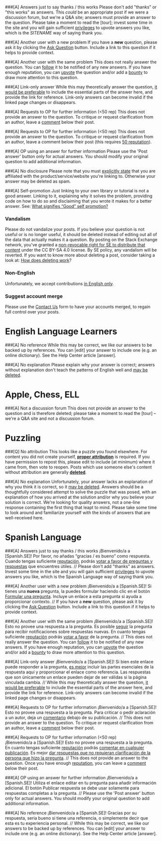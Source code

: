 ###[A] Answers just to say thanks / this works
Please don't add "thanks" or "this works" as answers. This *could* be an appropriate post if we were a discussion forum, but we're a Q&A site; answers must provide an answer to the question. Please take a moment to read the [tour]; invest some time in the site and you will gain sufficient [privileges](/privileges/vote-up) to upvote answers you like, which is the $SITENAME$ way of saying thank you.

###[A] Another user with a new problem
If you have a **new** question, please ask it by clicking the [Ask Question](/questions/ask) button. Include a link to this question if it helps to provide context.

###[A] Another user with the same problem
This does not really answer the question. You can [follow](https://meta.stackexchange.com/q/345661/295232) it to be notified of any new answers. If you have enough reputation, you can [upvote](/privileges/vote-up) the question and/or add a [bounty](/help/bounty) to draw more attention to this question.

###[A] Link-only answer
While this may theoretically answer the question, [it would be preferable](https://meta.stackexchange.com/a/8259/295232) to include the essential parts of the answer here, and provide the link for reference. Link-only answers can become invalid if the linked page changes or disappears.

###[A] Requests to OP for further information (<50 rep)
This does not provide an answer to the question. To critique or request clarification from an author, leave a [comment](/privileges/comment) below their post.

###[A] Requests to OP for further information (<50 rep)
This does not provide an answer to the question. To critique or request clarification from an author, leave a comment below their post (this requires [50 reputation](/privileges/comment)).

###[A] OP using an answer for further information
Please use the 'Post answer' button only for actual answers. You should modify your original question to add additional information.

###[A] No disclosure
Please note that you must [explicitly state](/help/promotion) that you are affiliated with the product/service/website you're linking to. Otherwise your answer may be deleted as spam.

###[A] Self-promotion
Just linking to your own library or tutorial is not a good answer. Linking to it, explaining why it solves the problem, providing code on how to do so and disclaiming that you wrote it makes for a better answer. See: [What signifies “Good” self promotion?](https://meta.stackexchange.com/q/182212/295232)

### Vandalism
Please do not vandalize your posts. If you believe your question is not useful or is no longer useful, it should be deleted instead of editing out all of the data that actually makes it a question. By posting on the Stack Exchange network, you've granted a [non-revocable right for SE to distribute that content](/legal/terms-of-service/public#licensing) under the CC BY-SA 4.0 license. By SE policy, any vandalism will be reverted. If you want to know more about deleting a post, consider taking a look at: [How does deleting work](https://meta.stackexchange.com/q/5221/295232)?

### Non-English
Unfortunately, we accept contributions [in English only](https://meta.stackoverflow.com/q/297673/4751173).

### Suggest account merge
Please use the [Contact Us](/contact) form to have your accounts merged, to regain full control over your posts.

# English Language Learners

###[A] No reference
While this may be correct, we like our answers to be backed up by references. You can [edit] your answer to include one (e.g. an online dictionary). See the Help Center article [answer].

###[A] No explanation
Please explain why your answer is correct; answers without explanation don't teach the patterns of English well and [may be deleted](https://ell.meta.stackexchange.com/q/3294/18673).

# Apple, Chess, ELL

###[A] Not a discussion forum
This does not provide an answer to the question and is therefore deleted; please take a moment to read the [tour] – we're a Q&A site and not a discussion forum.

# Puzzling

###[Q] No attribution
This looks like a puzzle you found elsewhere. For content you did not create yourself, [**proper attribution**](/help/referencing) is required. If you have permission to repost this, please edit to include (at minimum) where it came from, then vote to reopen. Posts which use someone else's content without attribution are generally [**deleted**](https://puzzling.meta.stackexchange.com/q/1348/11110).

###[A] No explanation
Unfortunately, your answer lacks an explanation of why you think it is correct, so it [may be deleted](//puzzling.meta.stackexchange.com/q/1493/11110). Answers should be a thoughtfully considered attempt to solve the puzzle that was posed, with an explanation of how you arrived at the solution and/or why you believe your solution is correct. We're looking for quality answers, not a one-line response containing the first thing that leapt to mind. Please take some time to look around and familiarize yourself with the kinds of answers that are well-received here.

# Spanish Language

###[A] Answers just to say thanks / this works
¡Bienvenido/a a [Spanish.SE]! Por favor, no añadas “gracias / es bueno” como respuesta. Cuando tengas suficiente [reputación](/help/whats-reputation), podrás [votar a favor de preguntas y respuestas](/help/privileges/vote-up) que encuentres útiles. // Please don't add "thanks" as answers. Invest some time in the site and you will gain sufficient [privileges](//spanish.stackexchange.com/privileges) to upvote answers you like, which is the Spanish Language way of saying thank you.

###[A] Another user with a new problem
¡Bienvenido/a a [Spanish.SE]! Si tienes una **nueva** pregunta, la puedes formular haciendo clic en el botón [Formular una pregunta](/questions/ask). Incluye un enlace a esta pregunta si ayuda a proporcionar contexto. // If you have a **new** question, please ask it by clicking the [Ask Question](/questions/ask) button. Include a link to this question if it helps to provide context.

###[A] Another user with the same problem
¡Bienvenido/a a [Spanish.SE]! Esto no provee una respuesta a la pregunta. Es posible [seguir](https://meta.stackexchange.com/q/345661/295232) la pregunta para recibir notificaciones sobre respuestas nuevas. En cuanto tengas suficiente [reputación](/help/whats-reputation) podrás [votar a favor](/help/privileges/vote-up) de la pregunta. // This does not really answer the question. You can [follow](https://meta.stackexchange.com/q/345661/295232) it to be notified of any new answers. If you have enough reputation, you can [upvote](/privileges/vote-up) the question and/or add a [bounty](/help/bounty) to draw more attention to this question.

###[A] Link-only answer
¡Bienvenido/a a [Spanish.SE]! Si bien este enlace puede responder a la pregunta, [es mejor](https://meta.stackexchange.com/a/8259/295232) incluir las partes esenciales de la respuesta aquí y proporcionar el enlace como referencia. Las respuestas que son únicamente un enlace pueden dejar de ser válidas si la página vinculada cambia. // While this may theoretically answer the question, [it would be preferable](https://meta.stackexchange.com/a/8259/295232) to include the essential parts of the answer here, and provide the link for reference. Link-only answers can become invalid if the linked page changes or disappears.                                                                                                                                                      

###[A] Requests to OP for further information
¡Bienvenido/a a [Spanish.SE]! Esto no provee una respuesta a la pregunta. Para criticar o pedir aclaración a un autor, deja un [comentario](/privileges/comment) debajo de su publicación. // This does not provide an answer to the question. To critique or request clarification from an author, leave a [comment](/privileges/comment) below their post.

###[A] Requests to OP for further information (<50 rep)                                                       
¡Bienvenido/a a [Spanish.SE]! Esto no provee una respuesta a la pregunta. En cuanto tengas suficiente [reputación](/help/whats-reputation) podrás [comentar en cualquier publicación](/privileges/comment). Es mejor [dar respuestas que no requieran clarificación de la persona que hizo la pregunta](https://es.meta.stackoverflow.com/q/586/22845). // This does not provide an answer to the question. Once you have enough [reputation](/help/whats-reputation), you can leave a [comment](/privileges/comment) below their post.

###[A] OP using an answer for further information
¡Bienvenido/a a [Spanish.SE]! Utiliza el enlace editar en tu pregunta para añadir información adicional. El botón Publicar respuesta se debe usar solamente para respuestas completas a la pregunta. // Please use the 'Post answer' button only for actual answers. You should modify your original question to add additional information.

###[A] No reference
¡Bienvenido/a a [Spanish.SE]! Gracias por su respuesta, seria bueno si tiene una referencia, o simplemente decir que esta es tu experiencia personal. // While this may be correct, we like our answers to be backed up by references. You can [edit] your answer to include one (e.g. an online dictionary). See the Help Center article [answer].
